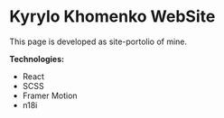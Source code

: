 # Kyrylo Khomenko WebSite

This page is developed as site-portolio of mine.

**Technologies:**

- React
- SCSS
- Framer Motion
- n18i
